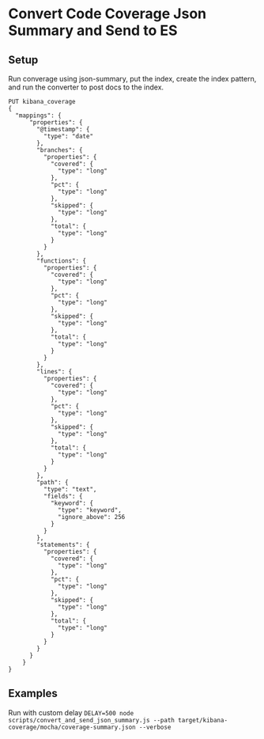 # Convert Code Coverage Json Summary and Send to ES

## Setup
Run converage using json-summary, put the index, create the index pattern,
and run the converter to post docs to the index.  
```
PUT kibana_coverage
{
  "mappings": {
      "properties": {
        "@timestamp": {
          "type": "date"
        },
        "branches": {
          "properties": {
            "covered": {
              "type": "long"
            },
            "pct": {
              "type": "long"
            },
            "skipped": {
              "type": "long"
            },
            "total": {
              "type": "long"
            }
          }
        },
        "functions": {
          "properties": {
            "covered": {
              "type": "long"
            },
            "pct": {
              "type": "long"
            },
            "skipped": {
              "type": "long"
            },
            "total": {
              "type": "long"
            }
          }
        },
        "lines": {
          "properties": {
            "covered": {
              "type": "long"
            },
            "pct": {
              "type": "long"
            },
            "skipped": {
              "type": "long"
            },
            "total": {
              "type": "long"
            }
          }
        },
        "path": {
          "type": "text",
          "fields": {
            "keyword": {
              "type": "keyword",
              "ignore_above": 256
            }
          }
        },
        "statements": {
          "properties": {
            "covered": {
              "type": "long"
            },
            "pct": {
              "type": "long"
            },
            "skipped": {
              "type": "long"
            },
            "total": {
              "type": "long"
            }
          }
        }
      }
    }
}
```

## Examples  
Run with custom delay 
`DELAY=500 node scripts/convert_and_send_json_summary.js --path target/kibana-coverage/mocha/coverage-summary.json --verbose`  
